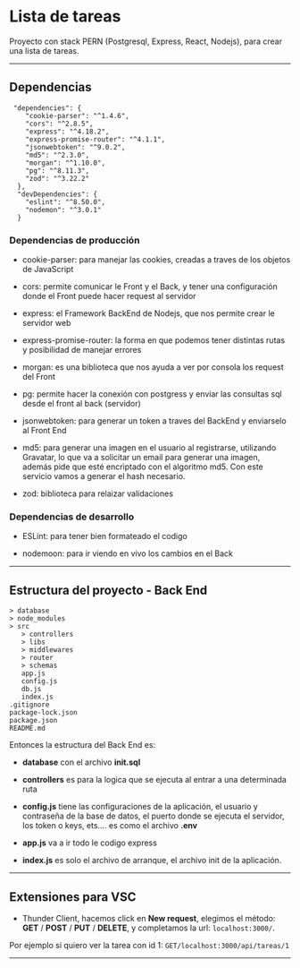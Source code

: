 # Lista de tareas

Proyecto con stack PERN (Postgresql, Express, React, Nodejs), para crear una lista de tareas.

---

## Dependencias 

```
 "dependencies": {
    "cookie-parser": "^1.4.6",
    "cors": "^2.8.5",
    "express": "^4.18.2",
    "express-promise-router": "^4.1.1",
    "jsonwebtoken": "^9.0.2",
    "md5": "^2.3.0",
    "morgan": "^1.10.0",
    "pg": "^8.11.3",
    "zod": "^3.22.2"
  },
  "devDependencies": {
    "eslint": "^8.50.0",
    "nodemon": "^3.0.1"
  }
```

### Dependencias de producción

- cookie-parser: para manejar las cookies, creadas a traves de los objetos de JavaScript

- cors: permite comunicar le Front y el Back, y tener una configuración donde el Front puede hacer request al servidor

- express: el Framework BackEnd de Nodejs, que nos permite crear le servidor web

- express-promise-router: la forma en que podemos tener distintas rutas y posibilidad de manejar errores

- morgan: es una biblioteca que nos ayuda a ver por consola los request del Front

- pg: permite hacer la conexión con postgress y enviar las consultas sql desde el front al back (servidor)

- jsonwebtoken: para generar un token a traves del BackEnd y enviarselo al Front End

- md5: para generar una imagen en el usuario al registrarse, utilizando Gravatar, lo que va a solicitar un email para generar una imagen, además pide que esté encriptado con el algoritmo md5. Con este servicio vamos a generar el hash necesario.

- zod: biblioteca para relaizar validaciones


### Dependencias de desarrollo

- ESLint: para tener bien formateado el codigo

- nodemoon: para ir viendo en vivo los cambios en el Back

---

## Estructura del proyecto - Back End

```
> database
> node_modules
> src
   > controllers
   > libs
   > middlewares
   > router
   > schemas
   app.js
   config.js
   db.js
   index.js
.gitignore
package-lock.json
package.json
README.md   
```

Entonces la estructura del Back End es:

- **database** con el archivo **init.sql**

- **controllers** es para la logica que se ejecuta al entrar a una determinada ruta

- **config.js** tiene las configuraciones de la aplicación, el usuario y contraseña de la base de datos, el puerto donde se ejecuta el servidor, los token o keys, ets.... es como el archivo **.env**

- **app.js** va a ir todo le codigo express

- **index.js** es solo el archivo de arranque, el archivo init de la aplicación.

---

## Extensiones para VSC

- Thunder Client, hacemos click en **New request**, elegimos el método: **GET** / **POST** / **PUT** / **DELETE**, y completamos la url: `localhost:3000/`.

Por ejemplo si quiero ver la tarea con id 1: `GET/localhost:3000/api/tareas/1`

---